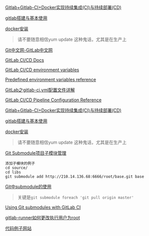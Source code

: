 [Gitlab+Gitlab-CI+Docker实现持续集成(CI)与持续部署(CD)](https://www.cnblogs.com/liuge36/p/9882629.html)

[gitlab搭建与基本使用](https://blog.csdn.net/qq_34129814/article/details/100043914)

[docker安装](http://www.docker.org.cn/book/install/install-docker-on-rhel-29.html)
> 请不要随意相信yum update 这种鬼话，尤其是在生产上

[Git中文网-GitLab中文网](http://www.git-scm.com.cn/1511.html)

[GitLab CI/CD Docs](https://docs.gitlab.com/ee/ci/)

[GitLab CI/CD environment variables](https://docs.gitlab.com/ee/ci/variables/#predefined-variables-environment-variables)

[Predefined environment variables reference](https://docs.gitlab.com/ee/ci/variables/predefined_variables.html)

[GitLab之gitlab-ci.yml配置文件详解](https://www.cnblogs.com/szk5043/articles/9854712.html)

[GitLab CI/CD Pipeline Configuration Reference](https://docs.gitlab.com/ee/ci/yaml/README.html)

[Gitlab+Gitlab-CI+Docker实现持续集成(CI)与持续部署(CD)](https://www.cnblogs.com/liuge36/p/9882629.html)

[gitlab搭建与基本使用](https://blog.csdn.net/qq_34129814/article/details/100043914)

[docker安装](http://www.docker.org.cn/book/install/install-docker-on-rhel-29.html)
> 请不要随意相信yum update 这种鬼话，尤其是在生产上

[Git Submodule项目子模块管理](http://www.voidcn.com/article/p-ycqxwzir-bru.html)
```
添加子模块的例子
cd source/
cd libs
git submodule add http://210.14.136.68:6666/root/base.git base
```

[Git中submodule的使用](https://zhuanlan.zhihu.com/p/87053283)

> 关键是`git submodule foreach 'git pull origin master'`
> 
[Using Git submodules with GitLab CI](https://docs.gitlab.com/ee/ci/git_submodules.html)

[gitlab-runner如何更改执行用户为root](http://www.fidding.me/article/111)

[代码例子网站](https://code-examples.net/zh-CN/tags)
